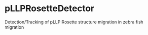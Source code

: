 # pLLPRosetteDetector
Detection/Tracking of pLLP Rosette structure migration in zebra fish migration 
